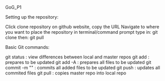 GoG_P1

Setting up the repository:

Click clone repository on github website, copy the URL
Navigate to where you want to place the repository in terminal/command prompt
type in: git clone <URL>
then: git pull

Basic Git commands:

git status					: view differences between local and master repos
git add <filename>			: prepares <filename> to be updated
git add -A 					: prepares all files to be updated
git commit -m "<message>"	: commits all added files to be updated
git push					: updates all commited files
git pull					: copies master repo into local repo
